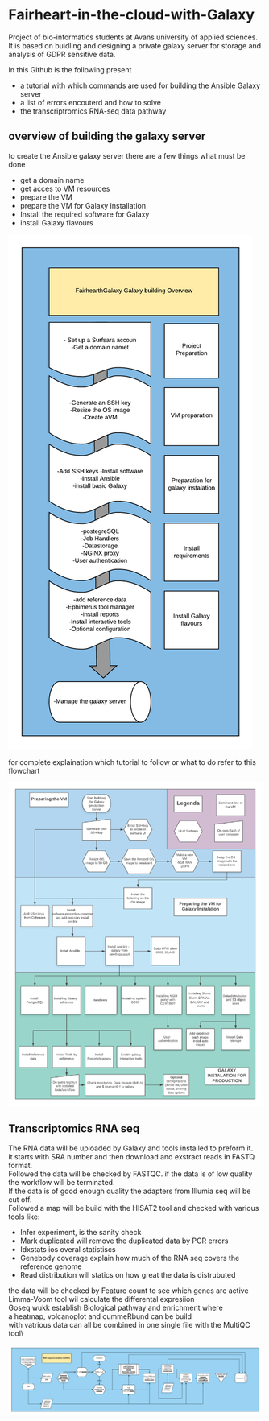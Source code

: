 # Fairheart-in-the-cloud-with-Galaxy
Project of bio-informatics students at Avans university of applied sciences. It is based on buidling and designing a private galaxy server for storage and analysis of GDPR sensitive data.

In this Github is the following present
- a tutorial with which commands are used for building the Ansible Galaxy server
- a list of errors encouterd and how to solve
- the transcriptromics RNA-seq data pathway


## overview of building the galaxy server

to create the Ansible galaxy server there are a few things what must be done
- get a domain name
- get acces to VM resources
- prepare the VM
- prepare the VM for Galaxy installation
- Install the required software for Galaxy
- install Galaxy flavours

![alt text](https://github.com/NielsMol/Fairheart-in-the-cloud-with-Galaxy/blob/master/overview%20building%20galaxy%20instance.png)

for complete explaination which tutorial to follow or what to do refer to this flowchart


![alt text](https://github.com/NielsMol/Fairheart-in-the-cloud-with-Galaxy/blob/master/Flowchart%20building%20galaxy%20instance.png)

## Transcriptomics RNA seq

The RNA data will be uploaded by Galaxy and tools installed to preform it.\
it starts with SRA number and then download and exstract reads in FASTQ format.\
Followed the data will be checked by FASTQC. if the data is of low quality the workflow will be terminated.\
If the data is of good enough quality the adapters from Illumia seq will be cut off.\
Followed a map will be build with the HISAT2 tool and checked with various tools like:
- Infer experiment, is the sanity check
- Mark duplicated will remove the duplicated data by PCR errors
- Idxstats ios overal statistiscs
- Genebody coverage explain how much of the RNA seq covers the reference genome
- Read distribution will statics on how great the data is distrubuted

the data will be checked by Feature count to see which genes are active\
Limma-Voom tool wil calculate the differental expresiion\
Goseq wukk establish Biological pathway and enrichment where\
a heatmap, volcanoplot and cummeRbund can be build\
with vatrious data can all be combined in one single file with the MultiQC tool\

![alt text](https://github.com/NielsMol/Fairheart-in-the-cloud-with-Galaxy/blob/master/overview%20transcriptomics.png)
